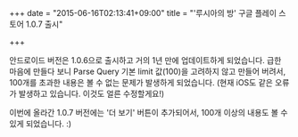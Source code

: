 +++
date = "2015-06-16T02:13:41+09:00"
title = "'루시아의 방' 구글 플레이 스토어 1.0.7 출시"

+++

안드로이드 버전은 1.0.6으로 출시하고 거의 1년 만에 업데이트하게 되었습니다. 급한 마음에 만들다 보니 Parse Query 기본 limit 값(100)을 고려하지 않고 만들어 버려서, 100개를 초과한 내용은 볼 수 없는 문제가 발생하게 되었습니다.
(현재 iOS도 같은 오류가 발생하고 있습니다. 이것도 얼른 수정할게요!)

이번에 올라간 1.0.7 버전에는 '더 보기' 버튼이 추가되어서, 100개 이상의 내용도 볼 수 있게 되었습니다. :)
